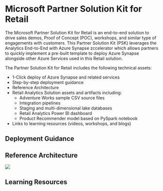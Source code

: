 # Microsoft Partner Solution Kit for Retail

The Microsoft Partner Solution Kit for Retail is an end-to-end solution to drive sales demos, Proof of Concept (POC), workshops, and similar type of engagements with customers. This Partner Solution Kit (PSK) leverages the Analytics End-to-End with Azure Synapse zccelerator which allows partners to quickly implement a pre-built template to deploy Azure Synapse alongside other Azure Services used in this Retail solution.

The Partner Solution Kit for Retail includes the following technical assets:
* 1-Click deploy of Azure Synapse and related services
* Step-by-step deployment guidance
* Reference Architecture
* Retail Analytics Solution assets and artifacts including:
  * Adventure Works sample CSV source files
  * Integration pipelines
  * Staging and multi-dimensional lake databases
  * Retail Analytics Power BI dashboard 
  * Product Recommender model based on PySpark notebook
* Links to learning resources (videos, workshops, and blogs)

## Deployment Guidance



## Reference Architecture
![](https://github.com/jchinchillaMSFT/wwcsu-psk-synapse-retail/blob/4339afd8142772dfbe9b7f5dde5bbe57ba534397/media/SynapseRetailReferenceArchitecture.png)

## Learning Resources
